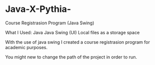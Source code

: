 # Java-X-Pythia-
Course Registrasion Program (Java Swing)

What I Used:
Java
Java Swing (UI)
Local files as a storage space

With the use of java swing I created a course registrasion program
for academic purposes.

You might new to change the path of the project in order to run.
